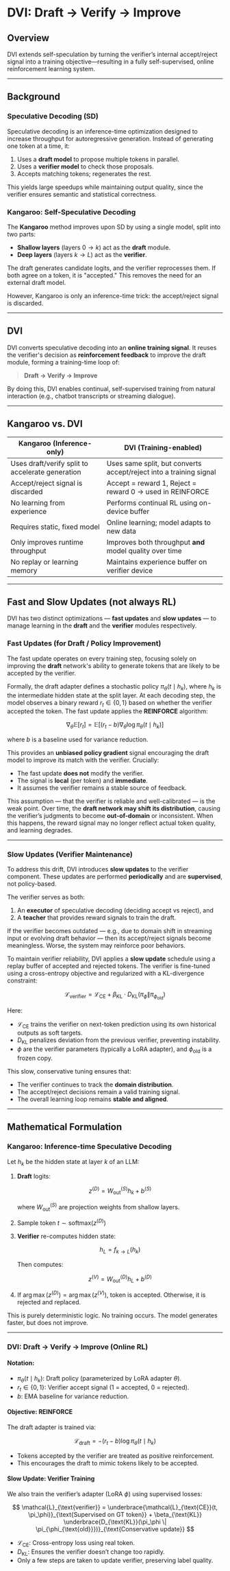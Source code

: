 # DVI: Draft → Verify → Improve

## Overview

DVI extends self-speculation by turning the verifier’s internal accept/reject signal into a training objective—resulting in a fully self-supervised, online reinforcement learning system.

---

## Background

### Speculative Decoding (SD)

Speculative decoding is an inference-time optimization designed to increase throughput for autoregressive generation. Instead of generating one token at a time, it:

1. Uses a **draft model** to propose multiple tokens in parallel.
2. Uses a **verifier model** to check those proposals.
3. Accepts matching tokens; regenerates the rest.

This yields large speedups while maintaining output quality, since the verifier ensures semantic and statistical correctness.

### Kangaroo: Self-Speculative Decoding

The **Kangaroo** method improves upon SD by using a single model, split into two parts:

* **Shallow layers** (layers $0 \to k$) act as the **draft** module.
* **Deep layers** (layers $k \to L$) act as the **verifier**.

The draft generates candidate logits, and the verifier reprocesses them. If both agree on a token, it is "accepted." This removes the need for an external draft model.

However, Kangaroo is only an inference-time trick: the accept/reject signal is discarded.

---

## DVI

DVI converts speculative decoding into an **online training signal**. It reuses the verifier's decision as **reinforcement feedback** to improve the draft module, forming a training-time loop of:

> **Draft → Verify → Improve**

By doing this, DVI enables continual, self-supervised training from natural interaction (e.g., chatbot transcripts or streaming dialogue).

---

## Kangaroo vs. DVI

| Kangaroo (Inference-only)                        | DVI (Training-enabled)                                             |
| ------------------------------------------------ | ------------------------------------------------------------------ |
| Uses draft/verify split to accelerate generation | Uses same split, but converts accept/reject into a training signal |
| Accept/reject signal is discarded                | Accept = reward 1, Reject = reward 0 → used in REINFORCE           |
| No learning from experience                      | Performs continual RL using on-device buffer                       |
| Requires static, fixed model                     | Online learning; model adapts to new data                          |
| Only improves runtime throughput                 | Improves both throughput **and** model quality over time           |
| No replay or learning memory                     | Maintains experience buffer on verifier device                     |

---

## Fast and Slow Updates (not always RL)

DVI has two distinct optimizations — **fast updates** and **slow updates** — to manage learning in the **draft** and the **verifier** modules respectively.

### Fast Updates (for Draft / Policy Improvement)

The fast update  operates on every training step, focusing solely on improving the **draft** network's ability to generate tokens that are likely to be accepted by the verifier.

Formally, the draft adapter defines a stochastic policy $\pi_\theta(t \mid h_k)$, where $h_k$ is the intermediate hidden state at the split layer. At each decoding step, the model observes a binary reward $r_t \in \{0, 1\}$ based on whether the verifier accepted the token. The fast update applies the **REINFORCE** algorithm:

$$
\nabla_\theta \mathbb{E}[r_t] = \mathbb{E}[(r_t - b) \nabla_\theta \log \pi_\theta(t \mid h_k)]
$$

where $b$ is a baseline used for variance reduction.

This provides an **unbiased policy gradient** signal encouraging the draft model to improve its match with the verifier. Crucially:

* The fast update **does not** modify the verifier.
* The signal is **local** (per token) and **immediate**.
* It assumes the verifier remains a stable source of feedback.

This assumption — that the verifier is reliable and well-calibrated — is the weak point. Over time, the **draft network may shift its distribution**, causing the verifier’s judgments to become **out-of-domain** or inconsistent. When this happens, the reward signal may no longer reflect actual token quality, and learning degrades.

---

### Slow Updates (Verifier Maintenance)

To address this drift, DVI introduces **slow updates** to the verifier component. These updates are performed **periodically** and are **supervised**, not policy-based.

The verifier serves as both:

1. An **executor** of speculative decoding (deciding accept vs reject), and
2. A **teacher** that provides reward signals to train the draft.

If the verifier becomes outdated — e.g., due to domain shift in streaming input or evolving draft behavior — then its accept/reject signals become meaningless. Worse, the system may reinforce poor behaviors.

To maintain verifier reliability, DVI applies a **slow update** schedule using a replay buffer of accepted and rejected tokens. The verifier is fine-tuned using a cross-entropy objective and regularized with a KL-divergence constraint:

$$
\mathcal{L}_{\text{verifier}} = \mathcal{L}_{\text{CE}} + \beta_{\text{KL}} \cdot D_{\text{KL}}(\pi_\phi \| \pi_{\phi_{\text{old}}})
$$

Here:

* $\mathcal{L}_{\text{CE}}$ trains the verifier on next-token prediction using its own historical outputs as soft targets.
* $D_{\text{KL}}$ penalizes deviation from the previous verifier, preventing instability.
* $\phi$ are the verifier parameters (typically a LoRA adapter), and $\phi_{\text{old}}$ is a frozen copy.

This slow, conservative tuning ensures that:

* The verifier continues to track the **domain distribution**.
* The accept/reject decisions remain a valid training signal.
* The overall learning loop remains **stable and aligned**.

---

## Mathematical Formulation

### Kangaroo: Inference-time Speculative Decoding

Let $h_k$ be the hidden state at layer $k$ of an LLM:

1. **Draft** logits:

   $$
   z^{(D)} = W_{\text{out}}^{(S)} h_k + b^{(S)}
   $$

   where $W_{\text{out}}^{(S)}$ are projection weights from shallow layers.

2. Sample token $t \sim \text{softmax}(z^{(D)})$

3. **Verifier** re-computes hidden state:

   $$
   h_L = f_{k \to L}(h_k)
   $$

   Then computes:

   $$
   z^{(V)} = W_{\text{out}}^{(D)} h_L + b^{(D)}
   $$

4. If $\arg\max(z^{(D)}) = \arg\max(z^{(V)})$, token is accepted.
   Otherwise, it is rejected and replaced.

This is purely deterministic logic. No training occurs. The model generates faster, but does not improve.

---

### DVI: Draft → Verify → Improve (Online RL)

#### Notation:

* $\pi_\theta(t \mid h_k)$: Draft policy (parameterized by LoRA adapter $\theta$).
* $r_t \in \{0, 1\}$: Verifier accept signal (1 = accepted, 0 = rejected).
* $b$: EMA baseline for variance reduction.

#### Objective: REINFORCE

The draft adapter is trained via:

$$
\mathcal{L}_{\text{draft}} = - (r_t - b) \log \pi_\theta(t \mid h_k)
$$

* Tokens accepted by the verifier are treated as positive reinforcement.
* This encourages the draft to mimic tokens likely to be accepted.

#### Slow Update: Verifier Training

We also train the verifier’s adapter (LoRA $\phi$) using supervised losses:

$$
\mathcal{L}_{\text{verifier}} = \underbrace{\mathcal{L}_{\text{CE}}(t, \pi_\phi)}_{\text{Supervised on GT token}} + \beta_{\text{KL}} \underbrace{D_{\text{KL}}(\pi_\phi \| \pi_{\phi_{\text{old}}})}_{\text{Conservative update}}
$$

* $\mathcal{L}_{\text{CE}}$: Cross-entropy loss using real token.
* $D_{\text{KL}}$: Ensures the verifier doesn’t change too rapidly.
* Only a few steps are taken to update verifier, preserving label quality.

